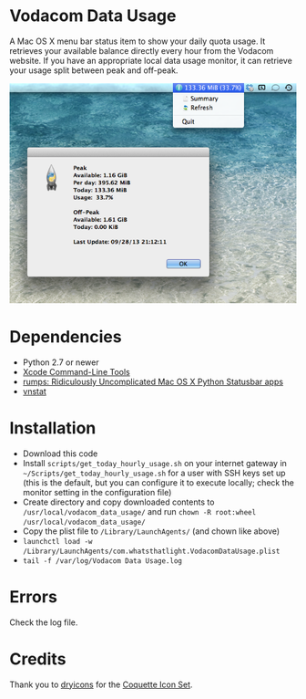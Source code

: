 Vodacom Data Usage
==================

A Mac OS X menu bar status item to show your daily quota usage. It retrieves your available balance directly every hour from the Vodacom website. If you have an appropriate local data usage monitor, it can retrieve your usage split between peak and off-peak.

![Screen shot of app](images/screen_shot.png "Screen shot of app")

# Dependencies
* Python 2.7 or newer
* [Xcode Command-Line Tools](https://developer.apple.com/xcode/)
* [rumps: Ridiculously Uncomplicated Mac OS X Python Statusbar apps](https://github.com/jaredks/rumps)
* [vnstat](http://humdi.net/vnstat/)

# Installation
* Download this code
* Install `scripts/get_today_hourly_usage.sh` on your internet gateway in `~/Scripts/get_today_hourly_usage.sh` for a user with SSH keys set up (this is the default, but you can configure it to execute locally; check the monitor setting in the configuration file)
* Create directory and copy downloaded contents to `/usr/local/vodacom_data_usage/` and run `chown -R root:wheel /usr/local/vodacom_data_usage/`
* Copy the plist file to `/Library/LaunchAgents/` (and chown like above)
* `launchctl load -w /Library/LaunchAgents/com.whatsthatlight.VodacomDataUsage.plist`
* `tail -f /var/log/Vodacom Data Usage.log`

# Errors
Check the log file.

# Credits
Thank you to [dryicons](http://dryicons.com/) for the [Coquette Icon Set](http://dryicons.com/free-icons/preview/coquette-icons-set/).
